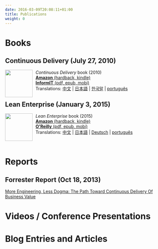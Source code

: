 ```yaml
---
date: 2016-03-09T20:08:11+01:00
title: Publications
weight: 0
---
```


# Books

## Continuous Delivery (July 27, 2010)

<div><a href="http://amzn.to/1QBJM7k"><img border="0" width="90" src="/images/cd-book.png" style="float:left;padding-right:10px"/></a>
<p><em>Continuous Delivery</em> book (2010)<br/><a href="http://amzn.to/1QBJM7k"><strong>Amazon</strong> (hardback, kindle)</a><br />
<a  href="http://bit.ly/jez-cd-ebook"><strong>InformIT</strong> (pdf, epub, mobi)</a><br />
Translations: <a href="http://www.amazon.cn/gp/product/B005V9BB1M?tag=contindelive-20">中文</a> | <a href="http://www.amazon.co.jp/dp/4048707876?tag=contindelive-20">日本語</a> | <a href="http://acornpub.co.kr/book/continuous-delivery">한국말</a> | <a href="http://www.grupoa.com.br/livros/engenharia-de-software-e-metodos-ageis/entrega-continua/9788582601037">português</a></p></div>

## Lean Enterprise (January 3, 2015)

<div><a
  href="http://bit.ly/lean-enterprise-paper"><img
  width="90" src="/images/lean-enterprise.png"
  style="float:left;padding-right:10px; bordder:1px solid
  black;"/></a><p><em>Lean Enterprise</em> book (2015)<br/><a
  href="http://bit.ly/lean-enterprise-paper"><strong>Amazon</strong>
  (hardback, kindle)</a><br /><a
  href="http://bit.ly/lean-enterprise-ebook"><strong>O'Reilly</strong>
  (pdf, epub, mobi)</a><br />
  Translations: <a href="http://www.amazon.cn/dp/B01AS1ORWM?tag=contindelive-20">中文</a> | <a href="https://www.amazon.co.jp/dp/4873117747?tag=contindelive-20">日本語</a> | <a href="https://www.amazon.de/dp/396009020X?tag=contindelive-20">Deutsch</a> | <a href="https://www.casadocodigo.com.br/products/livro-lean-enterprise">português</a>
</p><br clear="all"/></div>

# Reports

## Forrester Report (Oct 18, 2013)

[More Engineering, Less Dogma: The Path Toward Continuous Delivery Of Business Value](
https://www.forrester.com/report/More+Engineering+Less+Dogma+The+Path+Toward+Continuous+Delivery+Of+Business+Value/-/E-RES106521)

# Videos / Conference Presentations

# Blog Entries and Articles